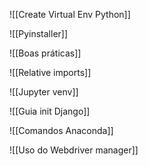 
![[Create Virtual Env Python]]

![[Pyinstaller]]

![[Boas práticas]]

![[Relative imports]]

![[Jupyter venv]]

![[Guia init Django]]

![[Comandos Anaconda]]

![[Uso do Webdriver manager]]
